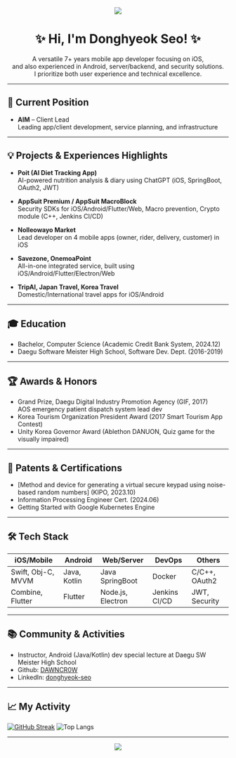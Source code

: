 <div align="center">
  <img src="https://capsule-render.vercel.app/api?type=waving&color=0:a3cef1,100:5390d9&height=200&section=header&text=Donghyeok%20Seo&fontSize=50&fontAlignY=40&animation=fadeIn" />
</div>

<h1 align="center">✨ Hi, I'm Donghyeok Seo! ✨</h1>
<p align="center">
  A versatile 7+ years mobile app developer focusing on iOS,<br>
  and also experienced in Android, server/backend, and security solutions.<br>
  I prioritize both user experience and technical excellence.<br>
</p>

---

## 🏢 Current Position

- <b>AIM</b> – Client Lead  
  Leading app/client development, service planning, and infrastructure

---

## 💡 Projects & Experiences Highlights

- **Poit (AI Diet Tracking App)**  
  AI-powered nutrition analysis & diary using ChatGPT (iOS, SpringBoot, OAuth2, JWT)

- **AppSuit Premium / AppSuit MacroBlock**  
  Security SDKs for iOS/Android/Flutter/Web, Macro prevention, Crypto module (C++, Jenkins CI/CD)

- **Nolleowayo Market**  
  Lead developer on 4 mobile apps (owner, rider, delivery, customer) in iOS

- **Savezone, OnemoaPoint**  
  All-in-one integrated service, built using iOS/Android/Flutter/Electron/Web

- **TripAI, Japan Travel, Korea Travel**  
  Domestic/International travel apps for iOS/Android

---

## 🎓 Education

- Bachelor, Computer Science (Academic Credit Bank System, 2024.12)
- Daegu Software Meister High School, Software Dev. Dept. (2016-2019)

---

## 🏆 Awards & Honors

- Grand Prize, Daegu Digital Industry Promotion Agency (GIF, 2017)  
  AOS emergency patient dispatch system lead dev
- Korea Tourism Organization President Award (2017 Smart Tourism App Contest)
- Unity Korea Governor Award (Ablethon DANUON, Quiz game for the visually impaired)

---

## 🥇 Patents & Certifications

- [Method and device for generating a virtual secure keypad using noise-based random numbers] (KIPO, 2023.10)
- Information Processing Engineer Cert. (2024.06)
- Getting Started with Google Kubernetes Engine

---

## 🛠️ Tech Stack

| iOS/Mobile         | Android        | Web/Server            | DevOps        | Others         |
|--------------------|---------------|-----------------------|---------------|---------------|
| Swift, Obj-C, MVVM | Java, Kotlin  | Java SpringBoot       | Docker        | C/C++, OAuth2 |
| Combine, Flutter   | Flutter       | Node.js, Electron     | Jenkins CI/CD | JWT, Security |

---

## 📚 Community & Activities

- Instructor, Android (Java/Kotlin) dev special lecture at Daegu SW Meister High School
- Github: [DAWNCR0W](https://github.com/DAWNCR0W)
- LinkedIn: [donghyeok-seo](https://www.linkedin.com/in/donghyeok-seo)

---

## 📈 My Activity

[![GitHub Streak](https://github-readme-streak-stats.herokuapp.com?user=DAWNCR0W&theme=tokyonight&hide_border=true)](https://github.com/DAWNCR0W)
![Top Langs](https://github-readme-stats.vercel.app/api/top-langs/?username=DAWNCR0W&layout=compact&theme=tokyonight)

---

<div align="center">
  <img src="https://capsule-render.vercel.app/api?type=waving&color=0:a3cef1,100:5390d9&height=100&section=footer" />
</div>
